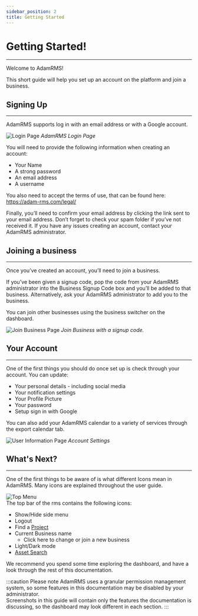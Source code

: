 ```yaml
---
sidebar_position: 2
title: Getting Started
---
```


# Getting Started!
---

Welcome to AdamRMS!

This short guide will help you set up an account on the platform and join a business.

## Signing Up
---
AdamRMS supports log in with an email address or with a Google account. 

![Login Page](/img/tutorial/base/gettingStarted-login.png "AdamRMS Login Page")
*AdamRMS Login Page*

You will need to provide the following information when creating an account:
- Your Name
- A strong password
- An email address
- A username

You also need to accept the terms of use, that can be found here: https://adam-rms.com/legal/

Finally, you’ll need to confirm your email address by clicking the link sent to your email address. Don’t forget to check your spam folder if you’ve not received it.
If you have any issues creating an account, contact your AdamRMS administrator.

## Joining a business
---
Once you’ve created an account, you’ll need to join a business.

If you’ve been given a signup code, pop the code from your AdamRMS administrator into the Business Signup Code box and you’ll be added to that business.
Alternatively, ask your AdamRMS administrator to add you to the business.

You can join other businesses using the business switcher on the dashboard.

![Join Business Page](/img/tutorial/base/gettingStarted-joinBusiness.png "Join Business with a signup code")
*Join Business with a signup code.*

## Your Account
---
One of the first things you should do once set up is check through your account.
You can update:
- Your personal details - including social media
- Your notification settings
- Your Profile Picture
- Your password
- Setup sign in with Google

You can also add your AdamRMS calendar to a variety of services through the export calendar tab.

![User Information Page](/img/tutorial/base/gettingStarted-user.png "Account Settings")
*Account Settings*

## What's Next?
---
One of the first things to be aware of is what different Icons mean in AdamRMS. Many icons are explained throughout the
user guide.  

![Top Menu](/img/tutorial/base/start-menu.png "Top Navigation Bar")  
The top bar of the rms contains the following icons:
- Show/Hide side menu
- Logout
- Find a [Project](projects)
- Current Business name 
  - Click here to change or join a new business
- Light/Dark mode
- [Asset Search](assets/finding-assets)


We recommend you spend some time exploring the dashboard, and have a look through the rest of this documentation.

:::caution Please note
AdamRMS uses a granular permission management system, so some features in this documentation may be disabled by your administrator.   
Screenshots in this guide will contain only the features the documentation is discussing, so the dashboard may look different in each section.
:::
